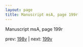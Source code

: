 ```yaml
---
layout: page
title: Manuscript msA, page 199r
---
```


Manuscript msA, page 199r

prev:  [198v](../198v) | next:  [199v](../199v)